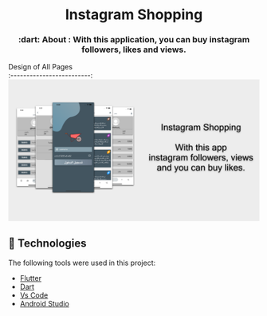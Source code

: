 

<h1 align="center">Instagram Shopping </h1>

<h3 align="center">
   :dart: About : 
  With this application, you can buy instagram followers, likes and views.
</h3>

Design of All Pages        
:-------------------------:
![original-design](https://github.com/ferhatiltas/Instagram-Shopping/blob/main/image/instagram_shop.png?raw=true)

## :rocket: Technologies ##

The following tools were used in this project:

- [Flutter](https://flutter.dev/)
- [Dart](https://dart.dev/)
- [Vs Code](https://code.visualstudio.com/)
- [Android Studio](https://developer.android.com/studio?gclid=Cj0KCQiAyJOBBhDCARIsAJG2h5eL8TqlTcYWCGcBIPw1fvDCI8-HFaYlvzdfH8GUd_-j9kX9SbFTTJkaAo3MEALw_wcB&gclsrc=aw.ds)

